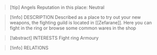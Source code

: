 > [!tip] Angels Reputation in this place: Neutral

> [!info] DESCRIPTION
> Described as a place to try out your new weapons, the fighting guild is located in [[Zefarane]]. Here you can fight in the ring or browse some common wares in the shop

> [!abstract] INTERESTS
> Fight ring
> Armoury

> [!info] RELATIONS
